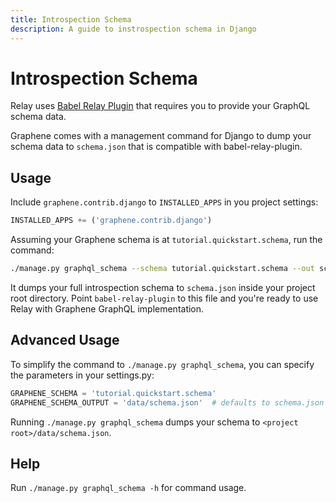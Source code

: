 ```yaml
---
title: Introspection Schema
description: A guide to instrospection schema in Django
---
```


# Introspection Schema

Relay uses [Babel Relay Plugin](https://facebook.github.io/relay/docs/guides-babel-plugin.html)
that requires you to provide your GraphQL schema data.

Graphene comes with a management command for Django to dump your schema data to
`schema.json` that is compatible with babel-relay-plugin.


## Usage

Include `graphene.contrib.django` to `INSTALLED_APPS` in you project settings:

```python
INSTALLED_APPS += ('graphene.contrib.django')
```

Assuming your Graphene schema is at `tutorial.quickstart.schema`, run the command:

```bash
./manage.py graphql_schema --schema tutorial.quickstart.schema --out schema.json
```

It dumps your full introspection schema to `schema.json` inside your project root
directory. Point `babel-relay-plugin` to this file and you're ready to use Relay
with Graphene GraphQL implementation.


## Advanced Usage

To simplify the command to `./manage.py graphql_schema`, you can specify the
parameters in your settings.py:

```python
GRAPHENE_SCHEMA = 'tutorial.quickstart.schema'
GRAPHENE_SCHEMA_OUTPUT = 'data/schema.json'  # defaults to schema.json
```

Running `./manage.py graphql_schema` dumps your schema to
`<project root>/data/schema.json`.


## Help

Run `./manage.py graphql_schema -h` for command usage.
